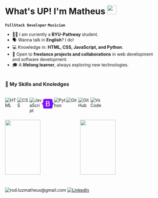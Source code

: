# What's UP! I'm Matheus <img src="https://raw.githubusercontent.com/iampavangandhi/iampavangandhi/master/gifs/Hi.gif" width="30px" height="30px">

**`FullStack Developer`** **`Musician`**

- 👨‍🎓 I am currently a **BYU-Pathway** student.
- 🗣️ Wanna talk in **English**? I do!  
- 💻 Knowledge in: **HTML, CSS, JavaScript, and Python**.  
- 🚀 Open to **freelance projects and collaborations** in web development and software development.  
- 🎓 A **lifelong learner**, always exploring new technologies.

#

### 🚀 My Skills and Knoledges
</br>
 
<div>
  <img align="left" alt="HTML" title="HTML" width="40px" src="https://cdn.jsdelivr.net/gh/devicons/devicon/icons/html5/html5-plain.svg" /> 
  <img align="left" alt="CSS" title="CSS" width="40px" src="https://cdn.jsdelivr.net/gh/devicons/devicon/icons/css3/css3-plain.svg" />
  <img align="left" alt="JavaScript" title="JavaScript" width="40px" src="https://cdn.jsdelivr.net/gh/devicons/devicon/icons/javascript/javascript-plain.svg" />
  <img align="left" alt="Bootstrap" title="Bootstrap" width="40px" src="https://raw.githubusercontent.com/devicons/devicon/master/icons/bootstrap/bootstrap-original.svg" />
  <img align="left" alt="Python" title="Python" width="40px" src="https://cdn.jsdelivr.net/gh/devicons/devicon/icons/python/python-plain.svg" />
  <img align="left" alt="Git" title="Git" width="40px" src="https://cdn.jsdelivr.net/gh/devicons/devicon/icons/git/git-original.svg" />
  <img align="left" alt="GitHub" title="GitHub" width="40px" src="https://cdn.jsdelivr.net/gh/devicons/devicon/icons/github/github-original.svg" />
  <img align="left" alt="VsCode" title="VsCode" width="40px" src="https://cdn.jsdelivr.net/gh/devicons/devicon/icons/vscode/vscode-original.svg" />
</div>  
<br/><br/>

#

<picture>
  <source
    srcset="https://github-readme-stats.vercel.app/api?username=Ma1heus&show_icons=true&theme=radical"
    media="(prefers-color-scheme: dark)" height="180px" width="48%" style="min-width: 300px;"
  />
  <source
    srcset="https://github-readme-stats.vercel.app/api?username=Ma1heus&show_icons=true"
    media="(prefers-color-scheme: light), (prefers-color-scheme: no-preference)" height="180px" width="48%" style="min-width: 300px;"
  />
  <img src="https://github-readme-stats.vercel.app/api?username=anuraghazra&show_icons=true" />
</picture>
<picture>
  <source
    srcset="https://github-readme-stats.vercel.app/api/top-langs/?username=Ma1heus&layout=compact&langs_count=7&theme=radical"
    media="(prefers-color-scheme: dark)" height="180px" width="48%" style="min-width: 300px;"
  />
  <source
    srcset=="https://github-readme-stats.vercel.app/api/top-langs/?username=Ma1heus&layout=compact&langs_count=7&theme=tokyonight"
    media="(prefers-color-scheme: light), (prefers-color-scheme: no-preference)" height="180px" width="48%" style="min-width: 300px;"
  />
  <img src="https://github-readme-stats.vercel.app/api?username=Ma1heus&show_icons=true" />
</picture>
</br>

#

<p  align="left">
  <img alt="rod.luzmatheus@gmail.com" title="email" src="https://custom-icon-badges.demolab.com/badge/-rod.luzmatheus@gmail.com-red?style=for-the-badge&logo=mention&logoColor=white" />
  <a href="www.linkedin.com/in/matheusluzrodrigues/" target="_blank">
    <img alt="LinkedIn" title="LinkedIn" src="https://custom-icon-badges.demolab.com/badge/-LinkedIn-blue?style=for-the-badge&logo=linkedin&logoColor=white" />
  </a>
</p>
